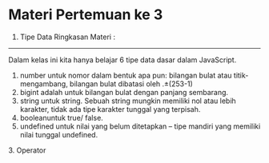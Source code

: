 # Materi Pertemuan ke 3
1. Tipe Data
Ringkasan Materi :
<hr>
Dalam kelas ini kita hanya belajar 6 tipe data dasar dalam JavaScript.

1. number untuk nomor dalam bentuk apa pun: bilangan bulat atau titik-mengambang, bilangan bulat dibatasi oleh .±(253-1)
2. bigint adalah untuk bilangan bulat dengan panjang sembarang.
3. string untuk string. Sebuah string mungkin memiliki nol atau lebih karakter, tidak ada tipe karakter tunggal yang terpisah.
4. booleanuntuk true/ false.
6. undefined untuk nilai yang belum ditetapkan – tipe mandiri yang memiliki nilai tunggal undefined.

</hr>
3. Operator
